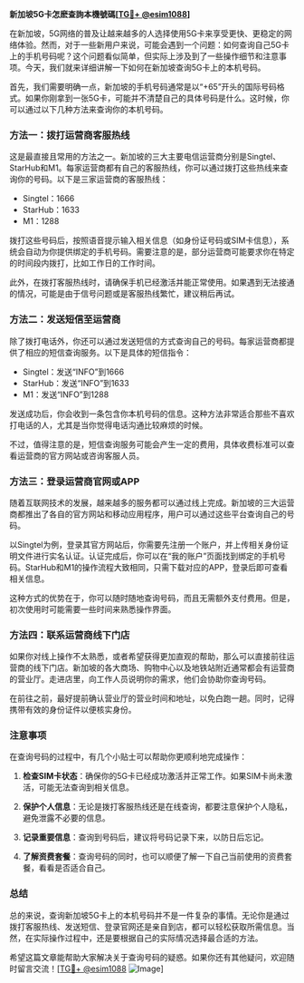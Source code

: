 **新加坡5G卡怎麽查詢本機號碼[[TG💪+ @esim1088](https://t.me/s/esim1088)]**

在新加坡，5G网络的普及让越来越多的人选择使用5G卡来享受更快、更稳定的网络体验。然而，对于一些新用户来说，可能会遇到一个问题：如何查询自己5G卡上的手机号码呢？这个问题看似简单，但实际上涉及到了一些操作细节和注意事项。今天，我们就来详细讲解一下如何在新加坡查询5G卡上的本机号码。

首先，我们需要明确一点，新加坡的手机号码通常是以“+65”开头的国际号码格式。如果你刚拿到一张5G卡，可能并不清楚自己的具体号码是什么。这时候，你可以通过以下几种方法来查询你的本机号码。

### 方法一：拨打运营商客服热线

这是最直接且常用的方法之一。新加坡的三大主要电信运营商分别是Singtel、StarHub和M1。每家运营商都有自己的客服热线，你可以通过拨打这些热线来查询你的号码。以下是三家运营商的客服热线：

- Singtel：1666
- StarHub：1633
- M1：1288

拨打这些号码后，按照语音提示输入相关信息（如身份证号码或SIM卡信息），系统会自动为你提供绑定的手机号码。需要注意的是，部分运营商可能要求你在特定的时间段内拨打，比如工作日的工作时间。

此外，在拨打客服热线时，请确保手机已经激活并能正常使用。如果遇到无法接通的情况，可能是由于信号问题或是客服热线繁忙，建议稍后再试。

### 方法二：发送短信至运营商

除了拨打电话外，你还可以通过发送短信的方式查询自己的号码。每家运营商都提供了相应的短信查询服务。以下是具体的短信指令：

- Singtel：发送“INFO”到1666
- StarHub：发送“INFO”到1633
- M1：发送“INFO”到1288

发送成功后，你会收到一条包含你本机号码的信息。这种方法非常适合那些不喜欢打电话的人，尤其是当你觉得电话沟通比较麻烦的时候。

不过，值得注意的是，短信查询服务可能会产生一定的费用，具体收费标准可以查看运营商的官方网站或咨询客服人员。

### 方法三：登录运营商官网或APP

随着互联网技术的发展，越来越多的服务都可以通过线上完成。新加坡的三大运营商都推出了各自的官方网站和移动应用程序，用户可以通过这些平台查询自己的号码。

以Singtel为例，登录其官方网站后，你需要先注册一个账户，并上传相关身份证明文件进行实名认证。认证完成后，你可以在“我的账户”页面找到绑定的手机号码。StarHub和M1的操作流程大致相同，只需下载对应的APP，登录后即可查看相关信息。

这种方式的优势在于，你可以随时随地查询号码，而且无需额外支付费用。但是，初次使用时可能需要一些时间来熟悉操作界面。

### 方法四：联系运营商线下门店

如果你对线上操作不太熟悉，或者希望获得更加直观的帮助，那么可以直接前往运营商的线下门店。新加坡的各大商场、购物中心以及地铁站附近通常都会有运营商的营业厅。走进店里，向工作人员说明你的需求，他们会协助你查询号码。

在前往之前，最好提前确认营业厅的营业时间和地址，以免白跑一趟。同时，记得携带有效的身份证件以便核实身份。

### 注意事项

在查询号码的过程中，有几个小贴士可以帮助你更顺利地完成操作：

1. **检查SIM卡状态**：确保你的5G卡已经成功激活并正常工作。如果SIM卡尚未激活，可能无法查询到相关信息。
   
2. **保护个人信息**：无论是拨打客服热线还是在线查询，都要注意保护个人隐私，避免泄露不必要的信息。

3. **记录重要信息**：查询到号码后，建议将号码记录下来，以防日后忘记。

4. **了解资费套餐**：查询号码的同时，也可以顺便了解一下自己当前使用的资费套餐，看看是否适合自己。

### 总结

总的来说，查询新加坡5G卡上的本机号码并不是一件复杂的事情。无论你是通过拨打客服热线、发送短信、登录官网还是亲自到店，都可以轻松获取所需信息。当然，在实际操作过程中，还是要根据自己的实际情况选择最合适的方法。

希望这篇文章能帮助大家解决关于查询号码的疑惑。如果你还有其他疑问，欢迎随时留言交流！[[TG💪+ @esim1088](https://t.me/s/esim1088) ![Image](https://i.postimg.cc/4NQfJmqS/Snipaste-2025-05-13-00-14-12.png)]
